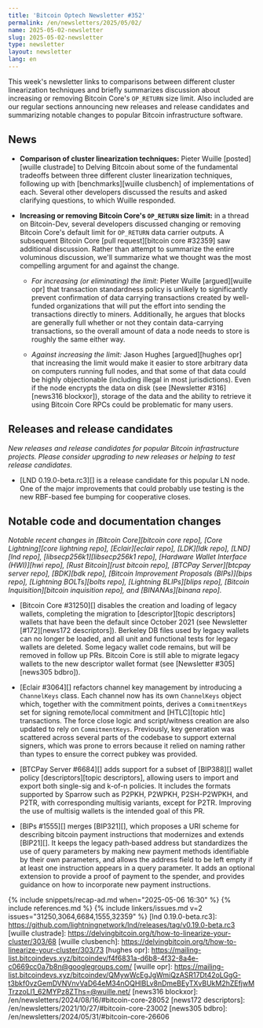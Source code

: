 ```yaml
---
title: 'Bitcoin Optech Newsletter #352'
permalink: /en/newsletters/2025/05/02/
name: 2025-05-02-newsletter
slug: 2025-05-02-newsletter
type: newsletter
layout: newsletter
lang: en
---
```

This week's newsletter links to comparisons between different cluster
linearization techniques and briefly summarizes discussion about
increasing or removing Bitcoin Core's `OP_RETURN` size limit.  Also
included are our regular sections announcing new releases and release
candidates and summarizing notable changes to popular Bitcoin
infrastructure software.

## News

- **Comparison of cluster linearization techniques:**
  Pieter Wuille [posted][wuille clustrade] to Delving Bitcoin about some of the fundamental
  tradeoffs between three different cluster linearization techniques,
  following up with [benchmarks][wuille clusbench] of implementations of
  each.  Several other developers discussed the results and asked
  clarifying questions, to which Wuille responded.

- **Increasing or removing Bitcoin Core's `OP_RETURN` size limit:**
  in a thread on Bitcoin-Dev, several developers discussed changing or
  removing Bitcoin Core's default limit for `OP_RETURN` data carrier
  outputs.  A subsequent Bitcoin Core [pull request][bitcoin core
  #32359] saw additional discussion.  Rather than attempt to summarize
  the entire voluminous discussion, we'll summarize what we
  thought was the most compelling argument for and against the change.

  - *For increasing (or eliminating) the limit:* Pieter Wuille
    [argued][wuille opr] that transaction standardness policy is
    unlikely to significantly prevent confirmation of data
    carrying transactions created by well-funded organizations
    that will put the effort into sending the transactions directly to
    miners.  Additionally, he argues that blocks are generally full
    whether or not they contain data-carrying transactions, so the
    overall amount of data a node needs to store is roughly the same
    either way.

  - *Against increasing the limit:* Jason Hughes [argued][hughes opr]
    that increasing the limit would make it easier to store arbitrary
    data on computers running full nodes, and that some of that data
    could be highly objectionable (including illegal in most
    jurisdictions).  Even if the node encrypts the data on disk (see
    [Newsletter #316][news316 blockxor]), storage of the data and the
    ability to retrieve it using Bitcoin Core RPCs could be problematic
    for many users.

## Releases and release candidates

_New releases and release candidates for popular Bitcoin infrastructure
projects.  Please consider upgrading to new releases or helping to test
release candidates._

- [LND 0.19.0-beta.rc3][] is a release candidate for this popular LN
  node.  One of the major improvements that could probably use testing
  is the new RBF-based fee bumping for cooperative closes.

## Notable code and documentation changes

_Notable recent changes in [Bitcoin Core][bitcoin core repo], [Core
Lightning][core lightning repo], [Eclair][eclair repo], [LDK][ldk repo],
[LND][lnd repo], [libsecp256k1][libsecp256k1 repo], [Hardware Wallet
Interface (HWI)][hwi repo], [Rust Bitcoin][rust bitcoin repo], [BTCPay
Server][btcpay server repo], [BDK][bdk repo], [Bitcoin Improvement
Proposals (BIPs)][bips repo], [Lightning BOLTs][bolts repo],
[Lightning BLIPs][blips repo], [Bitcoin Inquisition][bitcoin inquisition
repo], and [BINANAs][binana repo]._

- [Bitcoin Core #31250][] disables the creation and loading of legacy wallets,
  completing the migration to [descriptor][topic descriptors] wallets that have
  been the default since October 2021 (see Newsletter [#172][news172
  descriptors]). Berkeley DB files used by legacy wallets can no longer be
  loaded, and all unit and functional tests for legacy wallets are deleted. Some
  legacy wallet code remains, but will be removed in follow up PRs.
  Bitcoin Core is still able to migrate legacy wallets to the new
  descriptor wallet format (see [Newsletter #305][news305 bdbro]).

- [Eclair #3064][] refactors channel key management by introducing a
  `ChannelKeys` class. Each channel now has its own `ChannelKeys` object which,
  together with the commitment points, derives a `CommitmentKeys` set for
  signing remote/local commitment and [HTLC][topic htlc] transactions. The force
  close logic and script/witness creation are also updated to rely on
  `CommitmentKeys`. Previously, key generation was scattered across several
  parts of the codebase to support external signers, which was prone to errors
  because it relied on naming rather than types to ensure the correct pubkey was
  provided.

- [BTCPay Server #6684][] adds support for a subset of [BIP388][] wallet policy
  [descriptors][topic descriptors], allowing users to import and export both
  single-sig and k-of-n policies. It includes the formats supported by Sparrow
  such as P2PKH, P2WPKH, P2SH-P2WPKH, and P2TR, with corresponding multisig
  variants, except for P2TR. Improving the use of multisig wallets is the
  intended goal of this PR.

- [BIPs #1555][] merges [BIP321][], which proposes a URI scheme for describing
  bitcoin payment instructions that modernizes and extends [BIP21][]. It keeps
  the legacy path‐based address but standardizes the use of query parameters by
  making new payment methods identifiable by their own parameters, and allows
  the address field to be left empty if at least one instruction appears in a
  query parameter. It adds an optional extension to provide a proof of payment
  to the spender, and provides guidance on how to incorporate new payment
  instructions.

{% include snippets/recap-ad.md when="2025-05-06 16:30" %}
{% include references.md %}
{% include linkers/issues.md v=2 issues="31250,3064,6684,1555,32359" %}
[lnd 0.19.0-beta.rc3]: https://github.com/lightningnetwork/lnd/releases/tag/v0.19.0-beta.rc3
[wuille clustrade]: https://delvingbitcoin.org/t/how-to-linearize-your-cluster/303/68
[wuille clusbench]: https://delvingbitcoin.org/t/how-to-linearize-your-cluster/303/73
[hughes opr]: https://mailing-list.bitcoindevs.xyz/bitcoindev/f4f6831a-d6b8-4f32-8a4e-c0669cc0a7b8n@googlegroups.com/
[wuille opr]: https://mailing-list.bitcoindevs.xyz/bitcoindev/QMywWcEgJgWmiQzASR17Dt42oLGgG-t3bkf0vzGemDVNVnvVaD64eM34nOQHlBLv8nDmeBEyTXvBUkM2hZEfjwMTrzzoLl1_62MYPz8ZThs=@wuille.net/
[news316 blockxor]: /en/newsletters/2024/08/16/#bitcoin-core-28052
[news172 descriptors]: /en/newsletters/2021/10/27/#bitcoin-core-23002
[news305 bdbro]: /en/newsletters/2024/05/31/#bitcoin-core-26606

